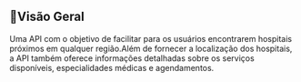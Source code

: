 ## 👀Visão Geral
Uma API  com o objetivo de facilitar para os usuários encontrarem hospitais próximos em qualquer região.Além de fornecer a localização dos hospitais, a API também oferece informações detalhadas sobre os serviços disponíveis, especialidades médicas e agendamentos.